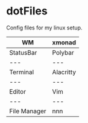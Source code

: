 # dotFiles

Config files for my linux setup.

| WM | xmonad |
| --- | --- |
| StatusBar | Polybar |
| --- | --- |
| Terminal | Alacritty |
| --- | --- |
| Editor | Vim |
| --- | --- |
| File Manager | nnn |
